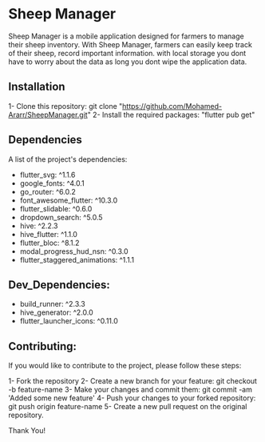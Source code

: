# Sheep Manager

Sheep Manager is a mobile application designed for farmers to manage their sheep inventory. With Sheep Manager, farmers can easily keep track of their sheep, record important information. with local storage you dont have to worry about the data as long you dont wipe the application data.

## Installation

1- Clone this repository: git clone "https://github.com/Mohamed-Ararr/SheepManager.git"
2- Install the required packages: "flutter pub get"

## Dependencies

A list of the project's dependencies:

- flutter_svg: ^1.1.6
- google_fonts: ^4.0.1
- go_router: ^6.0.2
- font_awesome_flutter: ^10.3.0
- flutter_slidable: ^0.6.0
- dropdown_search: ^5.0.5
- hive: ^2.2.3
- hive_flutter: ^1.1.0
- flutter_bloc: ^8.1.2
- modal_progress_hud_nsn: ^0.3.0
- flutter_staggered_animations: ^1.1.1

## Dev_Dependencies:

- build_runner: ^2.3.3
- hive_generator: ^2.0.0
- flutter_launcher_icons: ^0.11.0

## Contributing:

If you would like to contribute to the project, please follow these steps:

1- Fork the repository
2- Create a new branch for your feature: git checkout -b feature-name
3- Make your changes and commit them: git commit -am 'Added some new feature'
4- Push your changes to your forked repository: git push origin feature-name
5- Create a new pull request on the original repository.

Thank You!

